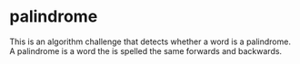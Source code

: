 # palindrome

This is an algorithm challenge that detects whether a word is a palindrome. A palindrome is a word the is spelled the same forwards and backwards.

